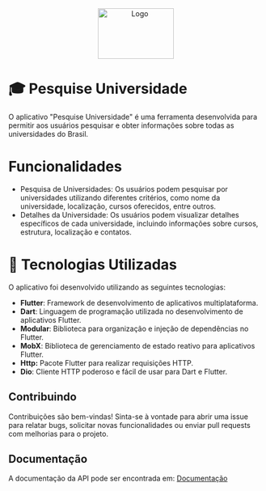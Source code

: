 <div align="center">
    <img src="https://cdn-icons-png.flaticon.com/512/2681/2681857.png" alt="Logo" style="width: 150px; height: 100px;">
</div>

# 🎓 Pesquise Universidade

O aplicativo "Pesquise Universidade" é uma ferramenta desenvolvida para permitir aos usuários pesquisar e obter informações sobre todas as universidades do Brasil.

# Funcionalidades

- Pesquisa de Universidades: Os usuários podem pesquisar por universidades utilizando diferentes critérios, como nome da universidade, localização, cursos oferecidos, entre outros.
- Detalhes da Universidade: Os usuários podem visualizar detalhes específicos de cada universidade, incluindo informações sobre cursos, estrutura, localização e contatos.

# 🚀 Tecnologias Utilizadas

O aplicativo foi desenvolvido utilizando as seguintes tecnologias:

- **Flutter**: Framework de desenvolvimento de aplicativos multiplataforma.
- **Dart**: Linguagem de programação utilizada no desenvolvimento de aplicativos Flutter.
- **Modular**: Biblioteca para organização e injeção de dependências no Flutter.
- **MobX**: Biblioteca de gerenciamento de estado reativo para aplicativos Flutter.
- **Http:** Pacote Flutter para realizar requisições HTTP.
- **Dio**: Cliente HTTP poderoso e fácil de usar para Dart e Flutter.

## Contribuindo

Contribuições são bem-vindas! Sinta-se à vontade para abrir uma issue para relatar bugs, solicitar novas funcionalidades ou enviar pull requests com melhorias para o projeto.

## Documentação

A documentação da API pode ser encontrada em: [Documentação](https://documentacao-api-universidades.vercel.app/#/)

